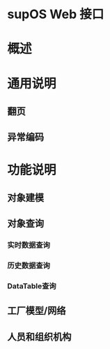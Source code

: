 supOS Web 接口
===============

# 概述

# 通用说明

## 翻页

## 异常编码

# 功能说明

## 对象建模

## 对象查询

### 实时数据查询

### 历史数据查询

### DataTable查询

## 工厂模型/网络

## 人员和组织机构
